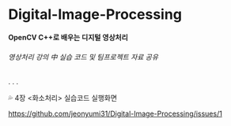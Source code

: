 # Digital-Image-Processing

**OpenCV C++로 배우는 디지털 영상처리**

###### 영상처리 강의 中 실습 코드 및 팀프로젝트 자료 공유

.
.
.

:sweat_drops: 
4장 <화소처리> 실습코드 실행화면


https://github.com/jeonyumi31/Digital-Image-Processing/issues/1


